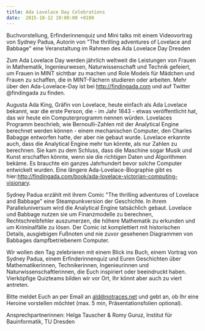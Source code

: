 ```yaml
---
title: Ada Lovelace Day Celebrations
date:  2015-10-12 19:00:00 +0100
---
```


Buchvorstellung, Erfinderinnenquiz und Mini talks mit einem Videovortrag von Sydney Padua, Autorin von "The thrilling adventures of Lovelace and Babbage" eine Veranstaltung im Rahmen des Ada Lovelace Day Dresden



Zum Ada Lovelace Day werden jährlich weltweit die Leistungen von Frauen in Mathematik, Ingenieurwesen, Naturwissenschaft und
Technik gefeiert, um Frauen in MINT sichtbar zu machen und Role Models für Mädchen und Frauen zu schaffen, die in MINT-Fächern
studieren oder arbeiten. Mehr über den Ada-Lovelace-Day ist bei http://findingada.com und auf Twitter @findingada zu finden.



Augusta Ada King, Gräfin von Lovelace, heute einfach als Ada Lovelace bekannt, war die erste Person, die - im Jahr 1843 -
etwas veröffentlicht hat, das wir heute ein Computerprogramm nennen würden. Lovelaces Programm beschrieb, wie Bernoulli-Zahlen
mit der Analytical Engine berechnet werden können - einem mechanischen Computer, den Charles Babagge entworfen hatte, der
aber nie gebaut wurde. Lovelace erkannte auch, dass die Analytical Engine mehr tun könnte, als nur Zahlen zu berechnen. Sie
kam zu dem Schluss, dass die Maschine sogar Musik und Kunst erschaffen könnte, wenn sie die richtigen Daten und Algorithmen
bekäme. Es brauchte ein ganzes Jahrhundert bevor solche Computer entwickelt wurden. Eine längere Ada-Lovelace-Biographie gibt
es hier:http://findingada.com/book/ada-lovelace-victorian-computing-visionary.



Sydney Padua erzählt mit ihrem Comic "The thrilling adventures of Lovelace and Babbage" eine Steampunkversion der Geschichte.
In ihrem Paralleluniversum wird die Analytical Engine tatsächlich gebaut. Lovelace und Babbage nutzen sie um Finanzmodelle
zu berechnen, Rechtschreibfehler auszumerzen, die höhere Mathematik zu erkunden und um Kriminalfälle zu lösen. Der Comic ist
komplettiert mit historischen Details, ausgiebigen Fußnoten und nie zuvor gesehenen Diagrammen von Babbages dampfbetriebenem
Computer.



Wir wollen den Tag zelebrieren mit einem Blick ins Buch, einem Vortrag von Sydney Padua, einem Erfinderinnenquiz und Euren
Geschichten über Mathematikerinnen, Technikerinnen, Ingenieurinnen und Naturwissenschaftlerinnen, die Euch inspiriert oder
beeindruckt haben. Vierköpfige Quizteams bilden wir vor Ort, Ihr könnt aber auch zu viert antreten.



Bitte meldet Euch an per Email an ald@notraces.net und gebt an, ob Ihr eine Heroine vorstellen möchtet (max. 5 min, Präsentationsfolien
optional).



Ansprechpartnerinnen: Helga Tauscher &amp; Romy Guruz, Institut für Bauinformatik, TU Dresden


